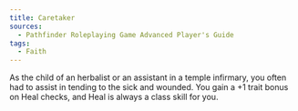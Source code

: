 ```yaml
---
title: Caretaker
sources:
  - Pathfinder Roleplaying Game Advanced Player's Guide
tags:
  - Faith
---
```


As the child of an herbalist or an assistant in a temple infirmary, you often had to assist in tending to the sick and wounded. You gain a +1 trait bonus on Heal checks, and Heal is always a class skill for you.

